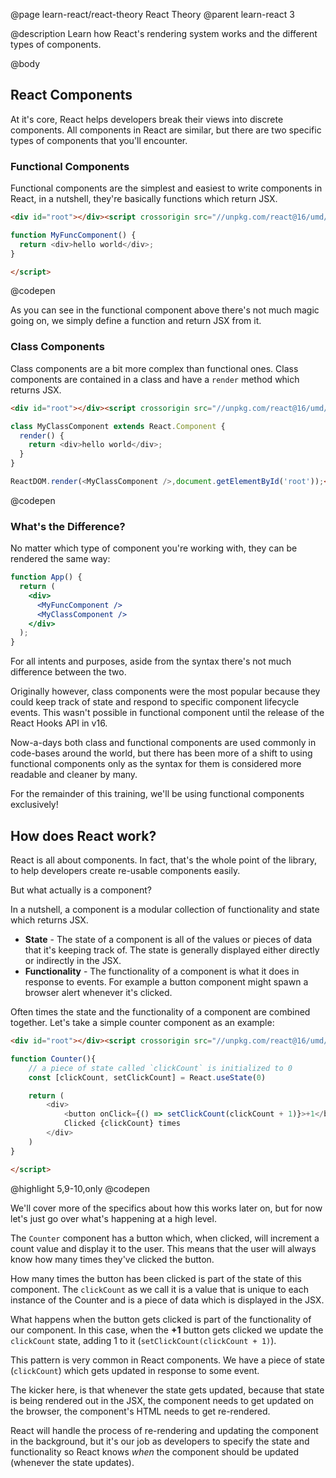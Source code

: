 @page learn-react/react-theory React Theory
@parent learn-react 3

@description Learn how React's rendering system works and the different types of components.

@body

## React Components

At it's core, React helps developers break their views into discrete components. All components in React are similar, but there are two specific types of components that you'll encounter.

### Functional Components

Functional components are the simplest and easiest to write components in React, in a nutshell, they're basically functions which return JSX.

```html
<div id="root"></div><script crossorigin src="//unpkg.com/react@16/umd/react.development.js"></script><script crossorigin src="//unpkg.com/react-dom@16/umd/react-dom.development.js"></script><script type="jsx">ReactDOM.render(<MyFuncComponent />,document.getElementById('root'));

function MyFuncComponent() {
  return <div>hello world</div>;
}

</script>
```
@codepen

As you can see in the functional component above there's not much magic going on, we simply define a function and return JSX from it.

### Class Components

Class components are a bit more complex than functional ones. Class components are contained in a class and have a `render` method which returns JSX.

```html title="React has two types of components" subtitle="Class components"
<div id="root"></div><script crossorigin src="//unpkg.com/react@16/umd/react.development.js"></script><script crossorigin src="//unpkg.com/react-dom@16/umd/react-dom.development.js"></script><script type="jsx">

class MyClassComponent extends React.Component {
  render() {
    return <div>hello world</div>;
  }
}

ReactDOM.render(<MyClassComponent />,document.getElementById('root'));</script>
```
@codepen

### What's the Difference?

No matter which type of component you're working with, they can be rendered the same way:

```jsx title="Both types of components are rendered the same way"
function App() {
  return (
    <div>
      <MyFuncComponent />
      <MyClassComponent />
    </div>
  );
}
```

For all intents and purposes, aside from the syntax there's not much difference between the two.

Originally however, class components were the most popular because they could keep track of state and respond to specific component lifecycle events. This wasn't possible in functional component until the release of the React Hooks API in v16.

Now-a-days both class and functional components are used commonly in code-bases around the world, but there has been more of a shift to using functional components only as the syntax for them is considered more readable and cleaner by many.

For the remainder of this training, we'll be using functional components exclusively!

## How does React work?

React is all about components. In fact, that's the whole point of the library, to help developers create re-usable components easily.

But what actually is a component?

In a nutshell, a component is a modular collection of functionality and state which returns JSX.

- **State** - The state of a component is all of the values or pieces of data that it's keeping track of. The state is generally displayed either directly or indirectly in the JSX. 
- **Functionality** - The functionality of a component is what it does in response to events. For example a button component might spawn a browser alert whenever it's clicked.

Often times the state and the functionality of a component are combined together. Let's take a simple counter component as an example:

```html
<div id="root"></div><script crossorigin src="//unpkg.com/react@16/umd/react.development.js"></script><script crossorigin src="//unpkg.com/react-dom@16/umd/react-dom.development.js"></script><script type="jsx">ReactDOM.render(<Counter />,document.getElementById('root'));

function Counter(){
    // a piece of state called `clickCount` is initialized to 0
    const [clickCount, setClickCount] = React.useState(0)

    return (
        <div>
            <button onClick={() => setClickCount(clickCount + 1)}>+1</button>
            Clicked {clickCount} times
        </div>
    )
}

</script>
```
@highlight 5,9-10,only
@codepen

We'll cover more of the specifics about how this works later on, but for now let's just go over what's happening at a high level.

The `Counter` component has a button which, when clicked, will increment a count value and display it to the user. This means that the user will always know how many times they've clicked the button. 

How many times the button has been clicked is part of the state of this component. The `clickCount` as we call it is a value that is unique to each instance of the Counter and is a piece of data which is displayed in the JSX.

What happens when the button gets clicked is part of the functionality of our component. In this case, when the **+1** button gets clicked we update the `clickCount` state, adding 1 to it (`setClickCount(clickCount + 1)`).

This pattern is very common in React components. We have a piece of state (`clickCount`) which gets updated in response to some event. 

The kicker here, is that whenever the state gets updated, because that state is being rendered out in the JSX, the component needs to get updated on the browser, the component's HTML needs to get re-rendered.

React will handle the process of re-rendering and updating the component in the background, but it's our job as developers to specify the state and functionality so React knows *when* the component should be updated (whenever the state updates).
